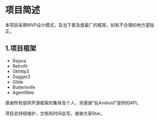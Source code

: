 # 项目简述
本项目采用MVP设计模式，及当下普及度最广的框架，如有不合理的地方望指正。
## 1.项目框架
* Rxjava
* Retrofit
* Okhttp3
* Dagger2
* Glide
* Butterknife
* AgentWeb


感谢所有提供开源框架的集体及个人，另感谢"玩Android"提供的API。

项目会持续维护，文档有时间会写，谢谢大家Star。

